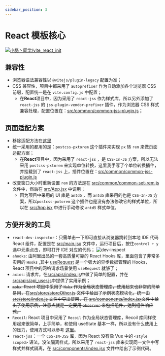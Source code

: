```yaml
---
sidebar_position: 3
---
```


# React 模板核心

[![小磊丶同学/vite_react_init](https://gitee.com/whyfail/vite_react_init/widgets/widget_card.svg?colors=4183c4,ffffff,ffffff,e3e9ed,666666,9b9b9b)](https://gitee.com/whyfail/vite_react_init)

## 兼容性

- 浏览器语法兼容性以 `@vitejs/plugin-legacy` 配置为准；
- CSS 兼容性，项目中都采用了 `autoprefixer` 作为自动添加各个浏览器 CSS 前缀，配置统一是在 `vite.config.js` 中配置；
  - 在**React**项目中，因为采用了 `react-jss` 作为样式库，所以另外添加了 `react-jss` 的 `jss-plugin-vendor-prefixer` 插件，作为浏览器 CSS 样式兼容处理，配置位置在：[src/common/common-jss-plugin.js](https://gitee.com/whyfail/vite_react_init/blob/master/src/common/common-jss-plugin.js)；

## 页面适配方案

- 移除适配方法在[这里](/blog/2023-10-17)
- 统一采用的都用的是：`postcss-pxtorem` 这个插件来实现 `px` 转 `rem` 来做页面适配方案；
  - 在**React**项目中，因为采用了 `react-jss` ，是 `CSS-In-JS` 方案，所以无法采用 `postcss-pxtorem` 来实现单位转换，这里我手写了个单位转换插件，并挂载到了 `react-jss` 上，插件位置在：[src/common/common-jss-plugin.js](https://gitee.com/whyfail/vite_react_init/blob/master/src/common/common-jss-plugin.js)
- 改变窗口大小时重新设置 `rem` 的方法是在 [src/common/common-set-rem.js](https://gitee.com/whyfail/vite_react_init/blob/master/src/common/common-set-rem.js) 文件中，然后在 [src/App.jsx](https://gitee.com/whyfail/vite_react_init/blob/master/src/App.jsx) 中调用；
  - 因为项目中采用的 UI 库是 `antd5` ，而 `antd5` 库采用的也是 `CSS-In-JS` 方案，所以`postcss-pxtorem` 这个插件也是没有办法修改它的样式单位，所以在 [src/App.jsx](https://gitee.com/whyfail/vite_react_init/blob/master/src/App.jsx) 中进行手动修改 `antd5` 样式单位。

## 方便开发的工具

- `react-dev-inspector`：只需单击一下即可直接从浏览器跳转到本地 IDE 代码 React 组件，配置是在 [src/main.jsx](https://gitee.com/whyfail/vite_react_init/blob/master/src/main.jsx) 文件中，运行项目后，按住`control + y` 选中元素点击，即可打开 IDE 对应的代码；
  ![dev-inspect](https://react-dev-inspector.zthxxx.me/images/inspect.gif)
- `ahooks`: 由阿里出品的一套高质量可靠的 React Hooks 库，里面包含了非常多实用的 `Hooks` ,其中 [useRequest](https://ahooks.js.org/zh-CN/hooks/use-request/index) 是一个强大的异步数据管理的 Hooks，React 项目中的网络请求场景使用 `useRequest` 就够了；
- `axios`: 请求库，在[src/apis/index.js](https://gitee.com/whyfail/vite_react_init/blob/master/src/apis/index.js)中做了简单的配置，并在[src/apis/api_user.js](https://gitee.com/whyfail/vite_react_init/blob/master/src/apis/api_user.js)中提供了实用示例；
- ~~`mobx`: React 项目中采用了 `Mobx` 作为全局状态管理库，使用起来也非常的简单易用，在[src/store/storeOther.js](https://gitee.com/whyfail/vite_react_init/blob/master/src/store/storeOther.js) 文件中给出了示例状态模块化，统一由[src/store/index.js](https://gitee.com/whyfail/vite_react_init/blob/master/src/store/index.js) 文件中导出使用，在 [src/components/index.jsx](https://gitee.com/whyfail/vite_react_init/blob/master/src/components/index.jsx)文件中给出了使用示例，注意点就是一定要用 `observer` 来包括组件，达到组件响应式。~~
- `Recoil`: React 项目中采用了 `Recoil` 作为全局状态管理库，Recoil 库同样使用起来很简单，上手简单，和使用 useState 基本一样，所以没有什么使用上的压力，使用方式可以参考 [这里](/blog/2023-05-24)。
- `react-jss`：一个 `CSS-IN-JSS` 库，因为 React 没有像 Vue 中的 `<style scoped>` 语法，没法隔离样式，所以采用了 `react-jss` 库来实现同一文件中写样式并样式隔离，在 [src/components/index.jsx](https://gitee.com/whyfail/vite_react_init/blob/master/src/components/index.jsx) 文件中给出了示例代码。
